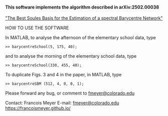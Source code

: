 #### This software implements the algorithm described in arXiv:2502.00038
<a href="https://arxiv.org/abs/2502.00038"> "The Best Soules Basis for the Estimation of a spectral Barycentre Network"</a> 

HOW TO USE THE SOFTWARE

In MATLAB, to analyse the afternoon of the elementary school data, type
```
>> barycentreSchool(5, 175, 40);
```
and to analyse the morning of the elementary school data, type
```
>> barycentreSchool(330, 455, 40);
```
To duplicate Figs. 3 and 4 in the paper, in MATLAB, type
```
>> barycentreSBM (512, 4, 0, 0, 1);
```

Please forward any bug, or comment to fmeyer@colorado.edu

Contact:
Francois Meyer
E-mail: fmeyer@colorado.edu
https://francoismeyer.github.io/
